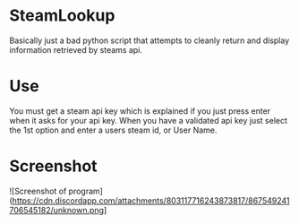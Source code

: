 # SteamLookup
Basically just a bad python script that attempts to cleanly return and display information retrieved by steams api. 

# Use
You must get a steam api key which is explained if you just press enter when it asks for your api key. 
When you have a validated api key just select the 1st option and enter a users steam id, or User Name.

# Screenshot
![Screenshot of program](https://cdn.discordapp.com/attachments/803117716243873817/867549241706545182/unknown.png]
